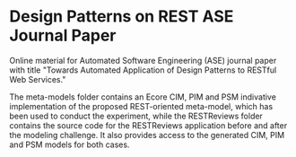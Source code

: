 # Design Patterns on REST ASE Journal Paper
Online material for Automated Software Engineering (ASE) journal paper with title "Towards Automated Application of Design Patterns to RESTful Web Services."

The meta-models folder contains an Ecore CIM, PIM and PSM indivative implementation of the proposed REST-oriented meta-model, which has been used to conduct the experiment, while the RESTReviews folder contains the source code for the RESTReviews application before and after the modeling challenge. It also provides access to the generated CIM, PIM and PSM models for both cases.
